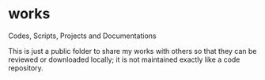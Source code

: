 # works
Codes, Scripts, Projects and Documentations

This is just a public folder to share my works with others so that they can be reviewed or downloaded locally; it is not maintained exactly like a code repository.
